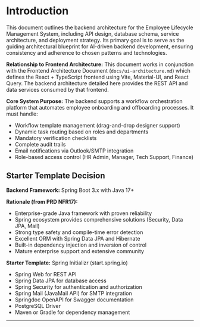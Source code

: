 # Introduction

This document outlines the backend architecture for the Employee Lifecycle Management System, including API design, database schema, service architecture, and deployment strategy. Its primary goal is to serve as the guiding architectural blueprint for AI-driven backend development, ensuring consistency and adherence to chosen patterns and technologies.

**Relationship to Frontend Architecture:**
This document works in conjunction with the Frontend Architecture Document (`docs/ui-architecture.md`) which defines the React + TypeScript frontend using Vite, Material-UI, and React Query. The backend architecture detailed here provides the REST API and data services consumed by that frontend.

**Core System Purpose:**
The backend supports a workflow orchestration platform that automates employee onboarding and offboarding processes. It must handle:
- Workflow template management (drag-and-drop designer support)
- Dynamic task routing based on roles and departments
- Mandatory verification checklists
- Complete audit trails
- Email notifications via Outlook/SMTP integration
- Role-based access control (HR Admin, Manager, Tech Support, Finance)

## Starter Template Decision

**Backend Framework:** Spring Boot 3.x with Java 17+

**Rationale (from PRD NFR17):**
- Enterprise-grade Java framework with proven reliability
- Spring ecosystem provides comprehensive solutions (Security, Data JPA, Mail)
- Strong type safety and compile-time error detection
- Excellent ORM with Spring Data JPA and Hibernate
- Built-in dependency injection and inversion of control
- Mature enterprise support and extensive community

**Starter Template:** Spring Initializr (start.spring.io)
- Spring Web for REST API
- Spring Data JPA for database access
- Spring Security for authentication and authorization
- Spring Mail (JavaMail API) for SMTP integration
- Springdoc OpenAPI for Swagger documentation
- PostgreSQL Driver
- Maven or Gradle for dependency management

---
